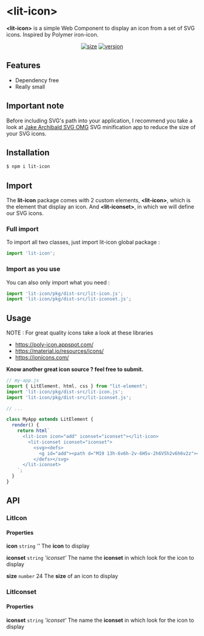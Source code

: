 # \<lit-icon\>
**\<lit-icon\>** is a simple Web Component to display an icon from a set of SVG icons. Inspired by Polymer iron-icon.

<div align="center">
	<a href="https://bundlephobia.com/result?p=lit-icon"><img src="https://badgen.net/bundlephobia/minzip/lit-icon" alt="size"></a>
	<a href="https://www.npmjs.com/package/lit-icon"><img src="https://badgen.net/npm/v/lit-icon" alt="version"></a>
</div>

## Features

* Dependency free
* Really small

## Important note

Before including SVG's path into your application, I recommend you take a look at [Jake Archibald SVG OMG](https://jakearchibald.github.io/svgomg/) SVG minification app to reduce the size of your SVG icons.

## Installation

```bash
$ npm i lit-icon
```

## Import

The **lit-icon** package comes with 2 custom elements, **\<lit-icon\>**, which is the element that display an icon.
And **\<lit-iconset\>**, in which we will define our SVG icons.

### Full import

To import all two classes, just import lit-icon global package :

```javascript
import 'lit-icon';
```

### Import as you use

You can also only import what you need :

```javascript
import 'lit-icon/pkg/dist-src/lit-icon.js';
import 'lit-icon/pkg/dist-src/lit-iconset.js';
```

## Usage

NOTE : For great quality icons take a look at these libraries
* https://poly-icon.appspot.com/
* https://material.io/resources/icons/
* https://ionicons.com/
  
**Know another great icon source ? feel free to submit.**

```javascript
// my-app.js
import { LitElement, html, css } from "lit-element";
import 'lit-icon/pkg/dist-src/lit-icon.js';
import 'lit-icon/pkg/dist-src/lit-iconset.js';

// ...

class MyApp extends LitElement {
  render() {
    return html`
      <lit-icon icon="add" iconset="iconset"></lit-icon>
        <lit-iconset iconset="iconset">
          <svg><defs>
            <g id="add"><path d="M19 13h-6v6h-2v-6H5v-2h6V5h2v6h6v2z"></path></g>
          </defs></svg>
      </lit-iconset>
    `;
  }
}
```

## API

### LitIcon

#### Properties

**icon**			`string`		*''*
The **icon** to display

**iconset**		`string`		*'iconset'*
The name the **iconset** in which look for the icon to display

**size**				`number`		24
The **size** of an icon to display

### LitIconset

#### Properties

**iconset**		`string`		*'iconset'*
The name the **iconset** in which look for the icon to display
